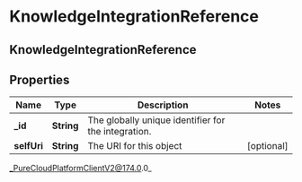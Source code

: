 # KnowledgeIntegrationReference

## KnowledgeIntegrationReference

## Properties

|Name | Type | Description | Notes|
|------------ | ------------- | ------------- | -------------|
| **_id** | **String** | The globally unique identifier for the integration. | |
| **selfUri** | **String** | The URI for this object | [optional] |



_PureCloudPlatformClientV2@174.0.0_
